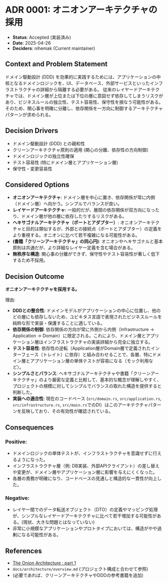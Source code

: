 # ADR 0001: オニオンアーキテクチャの採用

*   **Status**: Accepted (実装済み)
*   **Date**: 2025-04-26
*   **Deciders**: nihemak (Current maintainer)

## Context and Problem Statement

ドメイン駆動設計 (DDD) を効果的に実践するためには、アプリケーションの中核となるドメインロジックを、UI、データベース、外部サービスといったインフラストラクチャの詳細から隔離する必要がある。
従来のレイヤードアーキテクチャでは、ドメイン層が上位または下位の層に意図せず依存してしまうリスクがあり、ビジネスルールの独立性、テスト容易性、保守性を損なう可能性がある。
そのため、関心事を明確に分離し、依存関係を一方向に制御するアーキテクチャパターンが求められる。

## Decision Drivers

*   ドメイン駆動設計 (DDD) との親和性
*   クリーンアーキテクチャ原則の適用 (関心の分離、依存性の方向制御)
*   ドメインロジックの独立性確保
*   テスト容易性 (特にドメイン層とアプリケーション層)
*   保守性・変更容易性

## Considered Options

*   **オニオンアーキテクチャ**: ドメイン層を中心に置き、依存関係が常に内側（ドメイン層）へ向かう。シンプルでバランスが良い。
*   **レイヤードアーキテクチャ**: 一般的だが、層間の依存関係が双方向になったり、ドメイン層が他の層に依存したりするリスクがある。
*   **ヘキサゴナルアーキテクチャ（ポートとアダプター）**: オニオンアーキテクチャと目的は類似するが、外部との接続点（ポートとアダプター）の定義をより重視する。オニオンに比べて若干複雑になる可能性がある。
*   **(書籍「クリーンアーキテクチャ」の同心円)**: オニオンやヘキサゴナルと基本原則は共通だが、より詳細なレイヤー定義を含む場合がある。
*   **無秩序な構造**: 関心事の分離ができず、保守性やテスト容易性が著しく低下するため不採用。

## Decision Outcome

**オニオンアーキテクチャを採用する。**

理由:
*   **DDDとの整合性**: ドメインモデルがアプリケーションの中心に位置し、他のどの層にも依存しないため、ユビキタス言語で表現されたビジネスルールを純粋な形で実装・保護することに適している。
*   **依存関係の制御**: 依存関係の方向が常に外側から内側（Infrastructure → Application → Domain）に限定される。これにより、ドメイン層とアプリケーション層はインフラストラクチャの実装詳細から完全に独立する。
*   **テスト容易性**: 依存性の逆転（Application層がDomain層で定義されたインターフェース（トレイト）に依存）と組み合わせることで、各層、特にドメイン層とアプリケーション層の単体テストが容易になる（モック利用など）。
*   **シンプルさとバランス**: ヘキサゴナルアーキテクチャや書籍「クリーンアーキテクチャ」のより厳密な定義と比較して、基本的な概念が理解しやすく、プロジェクトの規模に対してシンプルでバランスの取れた構造を提供すると判断した。
*   **実装への適合性**: 現在のコードベース (`src/domain.rs`, `src/application.rs`, `src/infrastructure.rs`, `src/main.rs`でのDI）はこのアーキテクチャパターンを反映しており、その有効性が確認されている。

## Consequences

### Positive:
*   ドメインロジックの単体テストが、インフラストラクチャを意識せずに行えるようになった。
*   インフラストラクチャ層（例: DB実装、外部APIクライアント）の差し替えや変更が、ドメイン層やアプリケーション層に影響を与えにくくなった。
*   各層の責務が明確になり、コードベースの見通しと構造的な一貫性が向上した。

### Negative:
*   レイヤー間でのデータ転送オブジェクト（DTO）の定義やマッピング処理が、シンプルなレイヤードアーキテクチャに比べて若干増加する可能性がある。(現状、大きな問題とはなっていない)
*   非常に小規模なアプリケーションやプロトタイプにおいては、構造がやや過剰になる可能性がある。

## References

*   [The Onion Architecture : part 1](https://jeffreypalermo.com/2008/07/the-onion-architecture-part-1/)
*   `docs/architecture/overview.md` (プロジェクト構成と合わせて参照)
*   (必要であれば、クリーンアーキテクチャやDDDの参考書籍を追加)
